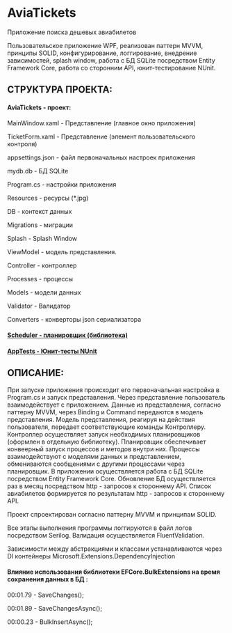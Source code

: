 # AviaTickets
 Приложение поиска дешевых авиабилетов
 
 Пользовательское приложение WPF, реализован паттерн MVVM, принципы SOLID, конфигурирование, логгирование, внедрение зависимостей, splash window, работа с БД SQLite посредством Entity Framework Core, работа со сторонним API, юнит-тестирование NUnit.
 
 ## СТРУКТУРА ПРОЕКТА:
 
 #### AviaTickets - проект:
 
 MainWindow.xaml - Представление (главное окно приложения)
 
 TicketForm.xaml - Представление (элемент пользовательского контроля)
 
 appsettings.json - файл первоначальных настроек приложения
 
 mydb.db - БД SQLite
 
 Program.cs - настройки приложения
 
 Resources - ресурсы (*.jpg)
 
 DB - контекст данных
 
 Migrations - миграции
 
 Splash - Splash Window
 
 ViewModel - модель представления.
 
 Controller - контроллер
 
 Processes - процессы 
 
 Models - модели данных
 
 Validator - Валидатор
 
 Converters - конверторы json сериализатора
 
 #### [Scheduler - планировщик (библиотека)](https://github.com/Presstomsk/AviaTickets/tree/main/Scheduler)
 
 #### [AppTests - Юнит-тесты NUnit](https://github.com/Presstomsk/AviaTickets/tree/main/AppTest)
 
## ОПИСАНИЕ:
 
При запуске приложения происходит его первоначальная настройка в Program.cs и запуск представления. Через представление пользователь взаимодействует с приложением. Данные из представления, согласно паттерну MVVM, через Binding и Command передаются в модель представления. Модель представления, реагируя на действия пользователя, передает соответствующие команды Контроллеру. Контроллер осуществляет запуск необходимых планировщиков (оформлен в отдельную библиотеку). Планировщик обеспечивает конвеерный запуск процессов и методов внутри них. Процессы взаимодействуют с моделями данных и представлением, обмениваются сообщениями с другими процессами через планировщик. В приложении осуществляется работа с БД SQLite посредством Entity Framework Core. Обновление БД осуществляется раз в месяц посредством http - запросов к стороннему API. Список авиабилетов формируется по результатам http - запросов к стороннему API.  

Проект спроектирован согласно паттерну MVVM и принципам SOLID. 

Все этапы выполнения программы логгируются в файл логов посредством Serilog. Валидация осуществляется FluentValidation. 

Зависимости между абстракциями и классами устанавливаются через DI контейнеры Microsoft.Extensions.DependencyInjection

#### Влияние использования библиотеки EFCore.BulkExtensions на время сохранения данных в БД : 

00:01.79  - SaveChanges();

00:01.89  - SaveChangesAsync();

00:00.23  - BulkInsertAsync();


